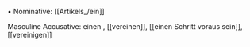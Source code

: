 • Nominative: [[Artikels_/ein]]

Masculine Accusative: einen
, [[vereinen]], [[einen Schritt voraus sein]], [[vereinigen]]